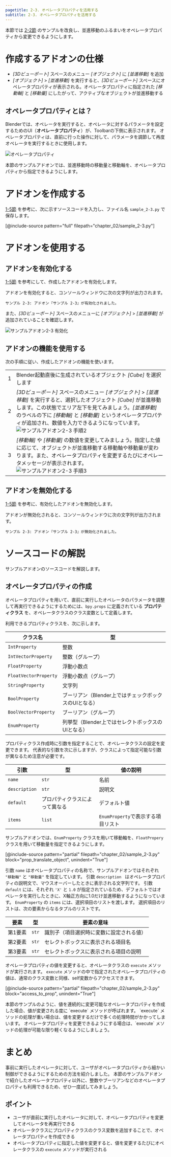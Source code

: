 ```yaml
---
pagetitle: 2-3. オペレータプロパティを活用する
subtitle: 2-3. オペレータプロパティを活用する
---
```


本節では [2-2節](02_Register_Multiple_Operators.html) のサンプルを改良し、並進移動のふるまいをオペレータプロパティから変更できるようにします。


# 作成するアドオンの仕様

* *[3Dビューポート]* スペースのメニュー *[オブジェクト]* に *[並進移動]* を追加
* *[オブジェクト]* > *[並進移動]* を実行すると、*[3Dビューポート]* スペースにオペレータプロパティが表示される。オペレータプロパティに指定された *[移動軸]* と *[移動量]* にしたがって、アクティブなオブジェクトが並進移動する


## オペレータプロパティとは？

Blenderでは、オペレータを実行すると、オペレータに対するパラメータを設定するためのUI（**オペレータプロパティ**）が、Toolbarの下側に表示されます。
オペレータプロパティは、直前に行った操作に対して、パラメータを調節して再度オペレータを実行するときに使用します。

![](../../images/chapter_02/03_Use_Operator_Property/operator_property.png "オペレータプロパティ")

本節のサンプルアドオンでは、並進移動時の移動量と移動軸を、オペレータプロパティから指定できるようにします。


# アドオンを作成する

[1-5節](../chapter_01/05_Install_Own_Add-on.html) を参考に、次に示すソースコードを入力し、ファイル名 `sample_2-3.py` で保存します。

[@include-source pattern="full" filepath="chapter_02/sample_2-3.py"]


# アドオンを使用する

## アドオンを有効化する

[1-5節](../chapter_01/05_Install_Own_Add-on.html) を参考にして、作成したアドオンを有効化します。

アドオンを有効化すると、コンソールウィンドウに次の文字列が出力されます。

```
サンプル 2-3: アドオン『サンプル 2-3』が有効化されました。
```

また、*[3Dビューポート]* スペースのメニューに *[オブジェクト]* > *[並進移動]* が追加されていることを確認します。

![](../../images/chapter_02/03_Use_Operator_Property/enable_add-on.png "サンプルアドオン2-3 有効化")


## アドオンの機能を使用する

次の手順に従い、作成したアドオンの機能を使います。

<div class="work"></div>

|||
|---|---|
|1|Blender起動直後に生成されているオブジェクト *[Cube]* を選択します|
|2|*[3Dビューポート]* スペースのメニュー *[オブジェクト]* > *[並進移動]* を実行すると、選択したオブジェクト *[Cube]* が並進移動します。この状態でエリア左下を見てみましょう。*[並進移動]* のラベルの下に *[移動軸]* と *[移動量]* というオペレータプロパティが追加され、数値を入力できるようになっています。<br>![](../../images/chapter_02/03_Use_Operator_Property/use_add-on_2.png "サンプルアドオン2-3 手順2")|
|3|*[移動軸]* や *[移動量]* の数値を変更してみましょう。指定した値に応じて、オブジェクトが並進移動する移動軸や移動量が変わります。また、オペレータプロパティを変更するたびにオペレータメッセージが表示されます。<br>![](../../images/chapter_02/03_Use_Operator_Property/use_add-on_3.png "サンプルアドオン2-3 手順3")|


## アドオンを無効化する

[1-5節](../chapter_01/05_Install_Own_Add-on.html) を参考に、有効化したアドオンを無効化します。

アドオンが無効化されると、コンソールウィンドウに次の文字列が出力されます。

```
サンプル 2-3: アドオン『サンプル 2-3』が無効化されました。
```


# ソースコードの解説

サンプルアドオンのソースコードを解説します。


## オペレータプロパティの作成

オペレータプロパティを用いて、直前に実行したオペレータのパラメータを調整して再実行できるようにするためには、`bpy.props` に定義されている **プロパティクラス** を、オペレータクラスのクラス変数として定義します。

利用できるプロパティクラスを、次に示します。

|クラス名|型|
|---|---|
|`IntProperty`|整数|
|`IntVectorProperty`|整数（グループ）|
|`FloatProperty`|浮動小数点|
|`FloatVectorProperty`|浮動小数点（グループ）|
|`StringProperty`|文字列|
|`BoolProperty`|ブーリアン（Blender上ではチェックボックスのUIとなる）|
|`BoolVectorProperty`|ブーリアン（グループ）|
|`EnumProperty`|列挙型（Blender上ではセレクトボックスのUIとなる）|

プロパティクラス作成時に引数を指定することで、オペレータクラスの設定を変更できます。
代表的な引数を次に示しますが、クラスによって指定可能な引数が異なるため注意が必要です。

|引数|型|値の説明|
|---|---|---|
|`name`|`str`|名前|
|`description`|`str`|説明文|
|`default`|プロパティクラスによって異なる|デフォルト値|
|`items`|`list`|`EnumProperty`で表示する項目リスト|

サンプルアドオンでは、`EnumProperty` クラスを用いて移動軸を、`FloatPropery` クラスを用いて移動量を指定できるようにします。

[@include-source pattern="partial" filepath="chapter_02/sample_2-3.py" block="prop_translate_object", unindent="True"]

引数 `name` はオペレータプロパティの名称で、サンプルアドオンではそれぞれ `"移動軸"` と `"移動量"` を指定しています。
引数 `description ` はオペレータプロパティの説明文で、マウスオーバーしたときに表示される文字列です。
引数 `default` には、それぞれ `'X'` と `1.0` が指定されているため、デフォルトではオペレータを実行したときに、X軸正方向に1.0だけ並進移動するようになっています。
`EnumProperty` の `items` には、選択項目のリストを渡します。
選択項目のリストは、次の要素からなるタプルのリストです。

|要素|型|要素の意味|
|---|---|---|
|第1要素|`str`|識別子（項目選択時に変数に設定される値）|
|第2要素|`str`|セレクトボックスに表示される項目名|
|第3要素|`str`|セレクトボックスに表示される項目の説明|

オペレータプロパティの値を変更すると、オペレータクラスの `execute` メソッドが実行されます。
`execute` メソッドの中で指定されたオペレータプロパティの値は、通常のクラス変数と同様、self変数からアクセスできます。

[@include-source pattern="partial" filepath="chapter_02/sample_2-3.py" block="access_to_prop", unindent="True"]

<div class="column">
本節のサンプルのように、値を連続的に変更可能なオペレータプロパティを作成した場合、値が変更される度に `execute` メソッドが呼ばれます。
`execute` メソッドの処理が重い場合は、値を変更するだけで多くの処理時間がかかってしまいます。
オペレータプロパティを変更できるようにする場合は、`execute` メソッドの処理が可能な限り軽くなるようにしましょう。
</div>


# まとめ

事前に実行したオペレータに対して、ユーザがオペレータプロパティから細かい制御ができるようにするための方法を紹介しました。
本節のサンプルアドオンで紹介したオペレータプロパティ以外に、整数やブーリアンなどのオペレータプロパティも利用できるため、ぜひ一度試してみましょう。


## ポイント

* ユーザが直前に実行したオペレータに対して、オペレータプロパティを変更してオペレータを再実行できる
* オペレータクラスにプロパティクラスのクラス変数を追加することで、オペレータプロパティを作成できる
* オペレータプロパティに指定した値を変更すると、値を変更するたびにオペレータクラスの `execute` メソッドが実行される

